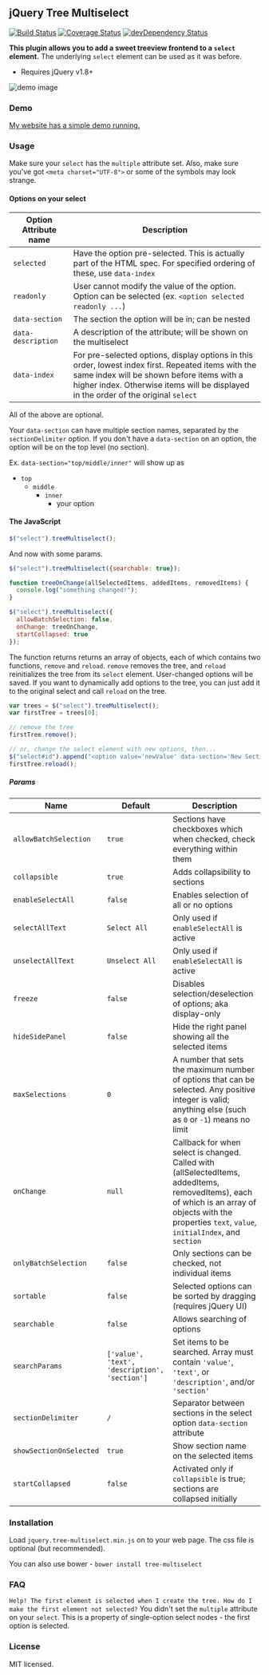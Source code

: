 ## jQuery Tree Multiselect
[![Build Status](https://travis-ci.org/patosai/tree-multiselect.js.svg?branch=master)](https://travis-ci.org/patosai/tree-multiselect.js)
[![Coverage Status](https://codecov.io/gh/patosai/tree-multiselect.js/branch/master/graph/badge.svg)](https://codecov.io/gh/patosai/tree-multiselect.js)
[![devDependency Status](https://david-dm.org/patosai/tree-multiselect.js/dev-status.svg)](https://david-dm.org/patosai/tree-multiselect.js#info=devDependencies)


**This plugin allows you to add a sweet treeview frontend to a `select` element.**
The underlying `select` element can be used as it was before.

* Requires jQuery v1.8+

![demo image](demo.jpg "demo image")

### Demo
<a target="_blank" href="http://www.patosai.com/projects/tree-multiselect">My website has a simple demo running.</a>

### Usage
Make sure your `select` has the `multiple` attribute set. Also, make sure you've got `<meta charset="UTF-8">` or some of the symbols may look strange.

#### Options on your select
Option Attribute name         | Description
----------------------------- | ---------------------------------
`selected`                    | Have the option pre-selected. This is actually part of the HTML spec. For specified ordering of these, use `data-index`
`readonly`                    | User cannot modify the value of the option. Option can be selected (ex. `<option selected readonly ...`)
`data-section`                | The section the option will be in; can be nested
`data-description`            | A description of the attribute; will be shown on the multiselect
`data-index`                  | For pre-selected options, display options in this order, lowest index first. Repeated items with the same index will be shown before items with a higher index. Otherwise items will be displayed in the order of the original `select`

All of the above are optional.

Your `data-section` can have multiple section names, separated by the `sectionDelimiter` option. If you don't have a `data-section` on an option, the option will be on the top level (no section).

Ex. `data-section="top/middle/inner"` will show up as
- `top`
  - `middle`
    - `inner`
      - your option

#### The JavaScript
```javascript
$("select").treeMultiselect();
```

And now with some params.
```javascript
$("select").treeMultiselect({searchable: true});
```
```javascript
function treeOnChange(allSelectedItems, addedItems, removedItems) {
  console.log("something changed!");
}

$("select").treeMultiselect({
  allowBatchSelection: false,
  onChange: treeOnChange,
  startCollapsed: true
});
```

The function returns returns an array of objects, each of which contains two functions, `remove` and `reload`. `remove` removes the tree, and `reload` reinitializes the tree from its `select` element. User-changed options will be saved. If you want to dynamically add options to the tree, you can just add it to the original select and call `reload` on the tree.
```javascript
var trees = $("select").treeMultiselect();
var firstTree = trees[0];

// remove the tree
firstTree.remove();

// or, change the select element with new options, then...
$("select#id").append("<option value='newValue' data-section='New Section' selected='selected' data-description='New value'>New Value</option>");
firstTree.reload();
```

##### Params
Name                    | Default        | Description
----------------------- | -------------- | ---------------
`allowBatchSelection`   | `true`         | Sections have checkboxes which when checked, check everything within them
`collapsible`           | `true`         | Adds collapsibility to sections
`enableSelectAll`       | `false`        | Enables selection of all or no options
`selectAllText`         | `Select All`   | Only used if `enableSelectAll` is active
`unselectAllText`       | `Unselect All` | Only used if `enableSelectAll` is active
`freeze`                | `false`        | Disables selection/deselection of options; aka display-only
`hideSidePanel`         | `false`        | Hide the right panel showing all the selected items
`maxSelections`         | `0`            | A number that sets the maximum number of options that can be selected. Any positive integer is valid; anything else (such as `0` or `-1`) means no limit
`onChange`              | `null`         | Callback for when select is changed. Called with (allSelectedItems, addedItems, removedItems), each of which is an array of objects with the properties `text`, `value`, `initialIndex`, and `section`
`onlyBatchSelection`    | `false`        | Only sections can be checked, not individual items
`sortable`              | `false`        | Selected options can be sorted by dragging (requires jQuery UI)
`searchable`            | `false`        | Allows searching of options
`searchParams`          | `['value', 'text', 'description', 'section']` | Set items to be searched. Array must contain `'value'`, `'text'`, or `'description'`, and/or `'section'`
`sectionDelimiter`      | `/`            | Separator between sections in the select option `data-section` attribute
`showSectionOnSelected` | `true`         | Show section name on the selected items
`startCollapsed`        | `false`        | Activated only if `collapsible` is true; sections are collapsed initially

### Installation
Load `jquery.tree-multiselect.min.js` on to your web page. The css file is optional (but recommended).

You can also use bower - `bower install tree-multiselect`

### FAQ
`Help! The first element is selected when I create the tree. How do I make the first element not selected?`
You didn't set the `multiple` attribute on your `select`. This is a property of single-option select nodes - the first option is selected.

### License
MIT licensed.

